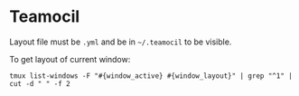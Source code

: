 # Teamocil

Layout file must be ```.yml``` and be in ```~/.teamocil``` to be visible.

To get layout of current window: 

```
tmux list-windows -F "#{window_active} #{window_layout}" | grep "^1" | cut -d " " -f 2
```


